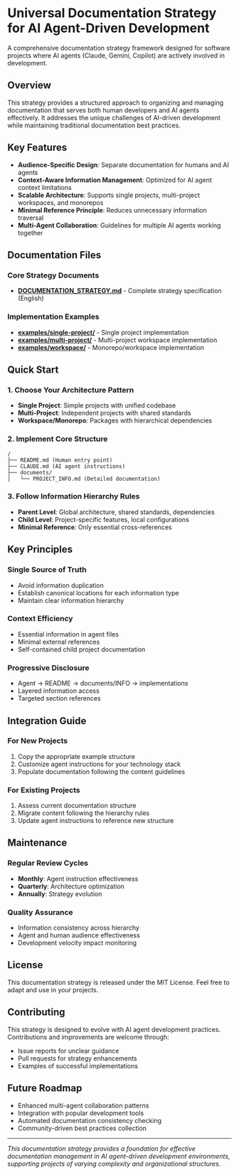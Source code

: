 # Universal Documentation Strategy for AI Agent-Driven Development

A comprehensive documentation strategy framework designed for software projects where AI agents (Claude, Gemini, Copilot) are actively involved in development.

## Overview

This strategy provides a structured approach to organizing and managing documentation that serves both human developers and AI agents effectively. It addresses the unique challenges of AI-driven development while maintaining traditional documentation best practices.

## Key Features

- **Audience-Specific Design**: Separate documentation for humans and AI agents
- **Context-Aware Information Management**: Optimized for AI agent context limitations
- **Scalable Architecture**: Supports single projects, multi-project workspaces, and monorepos
- **Minimal Reference Principle**: Reduces unnecessary information traversal
- **Multi-Agent Collaboration**: Guidelines for multiple AI agents working together

## Documentation Files

### Core Strategy Documents
- **[DOCUMENTATION_STRATEGY.md](./DOCUMENTATION_STRATEGY.md)** - Complete strategy specification (English)

### Implementation Examples
- **[examples/single-project/](./examples/single-project/)** - Single project implementation
- **[examples/multi-project/](./examples/multi-project/)** - Multi-project workspace implementation
- **[examples/workspace/](./examples/workspace/)** - Monorepo/workspace implementation

## Quick Start

### 1. Choose Your Architecture Pattern
- **Single Project**: Simple projects with unified codebase
- **Multi-Project**: Independent projects with shared standards
- **Workspace/Monorepo**: Packages with hierarchical dependencies

### 2. Implement Core Structure
```
/
├── README.md (Human entry point)
├── CLAUDE.md (AI agent instructions)
├── documents/
│   └── PROJECT_INFO.md (Detailed documentation)
```

### 3. Follow Information Hierarchy Rules
- **Parent Level**: Global architecture, shared standards, dependencies
- **Child Level**: Project-specific features, local configurations
- **Minimal Reference**: Only essential cross-references

## Key Principles

### Single Source of Truth
- Avoid information duplication
- Establish canonical locations for each information type
- Maintain clear information hierarchy

### Context Efficiency
- Essential information in agent files
- Minimal external references
- Self-contained child project documentation

### Progressive Disclosure
- Agent → README → documents/INFO → implementations
- Layered information access
- Targeted section references

## Integration Guide

### For New Projects
1. Copy the appropriate example structure
2. Customize agent instructions for your technology stack
3. Populate documentation following the content guidelines

### For Existing Projects
1. Assess current documentation structure
2. Migrate content following the hierarchy rules
3. Update agent instructions to reference new structure

## Maintenance

### Regular Review Cycles
- **Monthly**: Agent instruction effectiveness
- **Quarterly**: Architecture optimization
- **Annually**: Strategy evolution

### Quality Assurance
- Information consistency across hierarchy
- Agent and human audience effectiveness
- Development velocity impact monitoring

## License

This documentation strategy is released under the MIT License. Feel free to adapt and use in your projects.

## Contributing

This strategy is designed to evolve with AI agent development practices. Contributions and improvements are welcome through:
- Issue reports for unclear guidance
- Pull requests for strategy enhancements
- Examples of successful implementations

## Future Roadmap

- Enhanced multi-agent collaboration patterns
- Integration with popular development tools
- Automated documentation consistency checking
- Community-driven best practices collection

---

*This documentation strategy provides a foundation for effective documentation management in AI agent-driven development environments, supporting projects of varying complexity and organizational structures.*